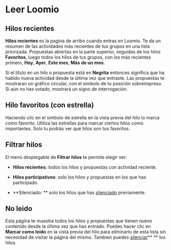 # Leer Loomio

## Hilos recientes

**Hilos recientes** es la pagina de arribo cuando entras en Loomio. Te da un resumen de las actividades más recientes de tus grupos en una lista priorizada. Propuestas abiertas en la parte superior, seguidas de los hilos **Favoritos**, luego todos los hilos de tus grupos, con los más recientes primero, **Hoy**, **Ayer**, **Este mes**, **Más de un mes**. 

Si el título en un hilo o propuesta está en **Negrita** entonces significa que ha habido nueva actividad desde la última vez que entraste. Las propuestas te mostraran un gráfico circular, con el simbolo de tu posición sobreimpreso. Si aún no has votado, mostrará un signo de interrogación.

## Hilo favoritos (con estrella)

Haciendo clic en el simbolo de estrella en la vista previa del hilo lo marca como favorito. Utiliza las estrellas para marcar ciertos hilos como importantes. Solo tu podrás ver qué hilos son tus favoritos.

## Filtrar hilos

El menú desplegable de **Filtrar hilos** te permite elegir ver:

* **Hilos recientes:** todos los hilos y propuestas con actividad reciente.

* **Hilos participativos**:  solo los hilos y propuestas en los que has participado.

* **Silenciado: ** solo los hilos que has [silenciado](keeping_up_to_date.html#thread-volume) previamente.

## No leido

Esta página te muestra todos los hilos y propuestas que tienen nuevo contenido desde la última vez que has entrado. Puedes hacer clic en **Marcar como leído** en la vista previa del hilo para eliminarlo de esta lista sin necesidad de visitar la página del mismo. Tambien puedes [silenciar](keeping_up_to_date.html#thread-volume)** ** los hilos.
